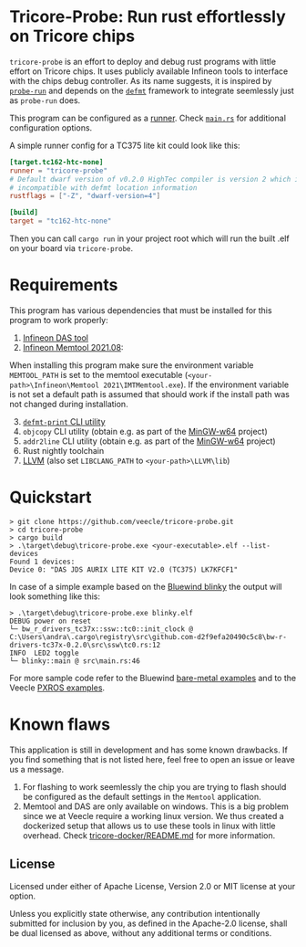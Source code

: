 # Tricore-Probe: Run rust effortlessly on Tricore chips

`tricore-probe` is an effort to deploy and debug rust programs with little effort
on Tricore chips. It uses publicly available Infineon tools to interface with the
chips debug controller. As its name suggests, it is inspired by [`probe-run`](https://crates.io/crates/probe-run) and depends 
on the [`defmt`](https://defmt.ferrous-systems.com/) framework to integrate seemlessly just as `probe-run` does.

This program can be configured as a [runner](https://doc.rust-lang.org/cargo/reference/config.html#targettriplerunner). 
Check [`main.rs`](src/main.rs) for additional configuration options.

A simple runner config for a TC375 lite kit could look like this:

```toml
[target.tc162-htc-none]
runner = "tricore-probe"
# Default dwarf version of v0.2.0 HighTec compiler is version 2 which is
# incompatible with defmt location information
rustflags = ["-Z", "dwarf-version=4"]

[build]
target = "tc162-htc-none"
```

Then you can call `cargo run` in your project root which will run the built .elf on your board via `tricore-probe`.

# Requirements

This program has various dependencies that must be installed for this program to 
work properly:
1. [Infineon DAS tool](https://www.infineon.com/cms/en/product/promopages/das/#!?fileId=db3a30431ed1d7b2011f469ac40e56af)
2. [Infineon Memtool 2021.08](https://www.infineon.com/cms/en/tools/aurix-tools/free-tools/infineon/): 

When installing this program make sure the environment variable `MEMTOOL_PATH` is set
to the memtool executable (`<your-path>\Infineon\Memtool 2021\IMTMemtool.exe`). If the environment variable is not set 
a default path is assumed that should work if the install path was not changed 
during installation.

3. [`defmt-print` CLI utility](https://crates.io/crates/defmt-print)
4. `objcopy` CLI utility (obtain e.g. as part of the [MinGW-w64](https://www.mingw-w64.org/) project)
5. `addr2line` CLI utility (obtain e.g. as part of the [MinGW-w64](https://www.mingw-w64.org/) project)
6. Rust nightly toolchain
7. [LLVM](https://github.com/llvm/llvm-project/releases) (also set `LIBCLANG_PATH` to `<your-path>\LLVM\lib`)

# Quickstart

```
> git clone https://github.com/veecle/tricore-probe.git
> cd tricore-probe
> cargo build
> .\target\debug\tricore-probe.exe <your-executable>.elf --list-devices
Found 1 devices:
Device 0: "DAS JDS AURIX LITE KIT V2.0 (TC375) LK7KFCF1"
```

In case of a simple example based on the [Bluewind blinky](https://github.com/bluewind-embedded-systems/bw-r-drivers-tc37x-examples/tree/main/blinky) the output will look something like this:

```
> .\target\debug\tricore-probe.exe blinky.elf
DEBUG power on reset
└─ bw_r_drivers_tc37x::ssw::tc0::init_clock @ C:\Users\andra\.cargo\registry\src\github.com-d2f9efa20490c5c8\bw-r-drivers-tc37x-0.2.0\src\ssw\tc0.rs:12
INFO  LED2 toggle
└─ blinky::main @ src\main.rs:46
```

For more sample code refer to the Bluewind [bare-metal examples](https://github.com/bluewind-embedded-systems/bw-r-drivers-tc37x-examples) and to the Veecle [PXROS examples](https://github.com/veecle/veecle-pxros/tree/main/examples).

# Known flaws

This application is still in development and has some known drawbacks. If you 
find something that is not listed here, feel free to open an issue or leave us a
message.

1. For flashing to work seemlessly the chip you are trying to flash should be 
configured as the default settings in the `Memtool` application.
2. Memtool and DAS are only available on windows. This is a big problem since we at Veecle
require a working linux version. We thus created a dockerized setup that allows 
us to use these tools in linux with little overhead. Check [tricore-docker/README.md](tricore-docker/README.md)
for more information.


## License

Licensed under either of Apache License, Version 2.0 or MIT license at your option.

Unless you explicitly state otherwise, any contribution intentionally submitted for inclusion by you, as defined in the Apache-2.0 license, shall be dual licensed as above, without any additional terms or conditions.